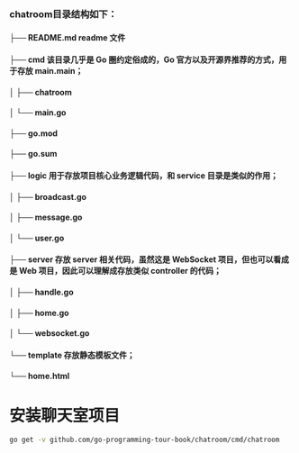 ### chatroom目录结构如下：
#### ├── README.md        readme 文件
#### ├── cmd              该目录几乎是 Go 圈约定俗成的，Go 官方以及开源界推荐的方式，用于存放 main.main；
#### │   ├── chatroom
#### │       └── main.go
#### ├── go.mod           
#### ├── go.sum           
#### ├── logic            用于存放项目核心业务逻辑代码，和 service 目录是类似的作用；
#### │   ├── broadcast.go 
#### │   ├── message.go   
#### │   └── user.go      
#### ├── server           存放 server 相关代码，虽然这是 WebSocket 项目，但也可以看成是 Web 项目，因此可以理解成存放类似 controller 的代码；
#### │   ├── handle.go    
#### │   ├── home.go      
#### │   └── websocket.go
#### └── template         存放静态模板文件；
####     └── home.html

# 安装聊天室项目
```bash
go get -v github.com/go-programming-tour-book/chatroom/cmd/chatroom
```